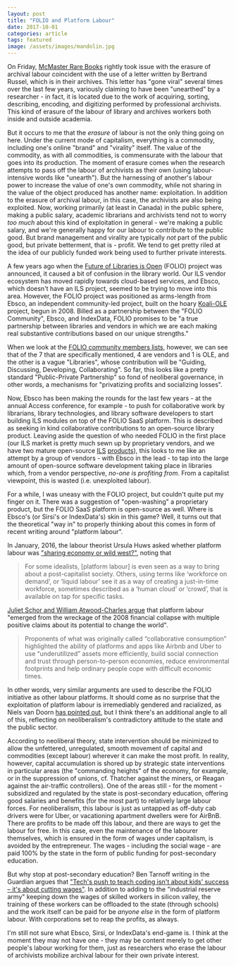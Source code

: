 ```yaml
---
layout: post
title: "FOLIO and Platform Labour"
date: 2017-10-01
categories: article
tags: featured
image: /assets/images/mandolin.jpg
---
```


On Friday, [McMaster Rare Books](https://twitter.com/MacResColls)
rightly took issue with the erasure of archival labour coincident with
the use of a letter written by Bertrand Russel, which is in their
archives. This letter has "gone viral" several times over the last few
years, variously claiming to have been "unearthed" by a researcher - in
fact, it is located due to the work of acquiring, sorting, describing,
encoding, and digitizing performed by professional archivists. This kind
of erasure of the labour of library and archives workers both inside and
outside academia.

But it occurs to me that the *erasure* of labour is not the only thing
going on here. Under the current mode of capitalism, everything is a
commodity, including one's online "brand" and "virality" itself. The
value of the commodity, as with all commodities, is commensurate with
the labour that goes into its production. The moment of erasure comes
when the research attempts to pass off the labour of archivists as their
own (using labour-intensive words like "unearth"). But the harnessing of
another's labour power to increase the value of one's own commodity,
while not sharing in the value of the object produced has another name:
exploitation. In addition to the erasure of archival labour, in this
case, the archivists are also being exploited. Now, working primarily
(at least in Canada) in the public sphere, making a public salary,
academic librarians and archivists tend not to worry *too much* about
this kind of exploitation in general - we're making a public salary, and
we're generally happy for our labour to contribute to the public good.
But brand management and virality are typically *not* part of the public
good, but private betterment, that is - profit. We tend to get pretty
riled at the idea of our publicly funded work being used to further
private interests.

A few years ago when the [Future of Libraries is
Open](https://www.folio.org/) (FOLIO) project was announced, it caused a bit of
confusion in the library world. Our ILS vendor ecosystem has moved
rapidly towards cloud-based services, and Ebsco, which doesn't have an
ILS project, seemed to be trying to move into this area. However, the
FOLIO project was positioned as arms-length from Ebsco, an independent
community-led project, built on the hoary
[Koali-OLE](https://www.openlibraryenvironment.org/) project, begun in 2008. 
Billed as a partnership between the "FOLIO Community", Ebsco, and
IndexData, FOLIO promises to be "a true partnership
between libraries and vendors in which we are each making real
substantive contributions based on our unique strengths."

When we look at the [FOLIO community members
lists](https://www.folio.org/collaboration/), however, we can see that
of the 7 that are specifically mentioned, 4 are vendors and 1 is OLE,
and the other is a vague "Libraries", whose contribution will be
"Guiding, Discussing, Developing, Collaborating". So far, this looks
like a pretty standard "Public-Private Partnership" so fond of
neoliberal governance, in other words, a mechanisms for "privatizing
profits and socializing losses".

Now, Ebsco has been making the rounds for the last few years - at the
annual Access conference, for example - to push for collaborative work
by librarians, library technologies, and library software developers to
start building ILS modules on top of the FOLIO SaaS platform. This is
described as seeking in kind collaborative contributions to an
open-source library product. Leaving aside the question of who needed
FOLIO in the first place (our ILS market is pretty much sewn up by
proprietary vendors, and we
have two mature open-source [ILS](http://www.koha.org/)
[products](https://evergreen-ils.org/)), this looks to me like an
attempt by a group of vendors - with Ebsco in the lead - to tap into the
large amount of open-source software development taking place in
libraries which, from a vendor perspective, *no-one is profiting from*.
From a capitalist viewpoint, this is wasted (i.e. unexploited labour).

For a while, I was uneasy with the FOLIO project, but couldn't quite put
my finger on it. There was a suggestion of "open-washing" a proprietary
product, but the FOLIO SaaS platform is open-source as well. Where is
Ebsco's (or Sirsi's or IndexData's) skin in this game? Well, it turns
out that the theoretical "way in" to properly thinking about this comes
in form of recent writing around "platform labour".

In January, 2016, the labour theorist Ursula Huws asked whether platform
labour was ["sharing economy or wild
west?"](http://www.progressiveeconomy.eu/content/platform-labour-sharing-economy-or-virtual-wild),
noting that

> For some idealists, [platform labour] is even seen as a way to bring about a
> post-capitalist society. Others, using terms like ‘workforce on
> demand’, or ‘liquid labour’ see it as a way of creating a just-in-time
> workforce, sometimes described as a ‘human cloud’ or ‘crowd’, that is
> available on tap for specific tasks.

[Juliet Schor and William Atwood-Charles
argue](https://www.bc.edu/content/dam/files/schools/cas_sites/sociology/pdf/SocCompass%20Sharing%20Economy%20v3.pdf) that platform labour
"emerged from the wreckage of the 2008 financial collapse with multiple
positive claims about its potential to change the world".

> Proponents of what was originally called “collaborative
consumption” highlighted the ability of platforms and
apps like Airbnb and Uber to use
“underutilized” assets more efficiently, build social connection and
trust through person-to-person
economies, reduce environmental footprints and help ordinary people cope
with difficult economic times.

In other words, very similar arguments are used to describe the FOLIO
initiative as other labour platforms. It should come as no surprise
that the exploitation of platform labour is irremediably gendered and
racialized, as Niels van Doorn [has pointed
out](http://www.tandfonline.com/doi/full/10.1080/1369118X.2017.1294194),
but I think there's an additional angle to all of this, reflecting on
neoliberalism's contradictory attitude to the state and the public
sector.

According to neoliberal theory, state intervention should be minimized
to allow the unfettered, unregulated, smooth movement of capital and
commodities (except labour) wherever it can make the most profit. In
reality, however, capital accumulation is shored up by strategic state
interventions in particular areas (the "commanding heights" of the
economy, for example, or in the suppression of unions, cf. Thatcher
against the miners, or Reagan against the air-traffic controllers). One
of the areas still - for the moment - subsidized and regulated by the
state is post-secondary education, offering good salaries and benefits
(for the most part) to relatively large labour forces. For
neoliberalism, this labour is just as untapped as off-duty cab drivers
were for Uber, or vacationing apartment dwellers were for AirBnB. There
are profits to be made off this labour, and there are ways to get the
labour for free. In this case, even the maintenance of the labourer
themselves, which is ensured in the form of wages under capitalism, is
avoided by the entrepreneur. The wages - including the social wage - are
paid 100% by the state in the form of public funding for post-secondary
education.

But why stop at post-secondary education? Ben Tarnoff writing in the
Guardian argues that ["Tech's push to teach coding isn't about kids'
success – it's about cutting
wages"](https://www.theguardian.com/technology/2017/sep/21/coding-education-teaching-silicon-valley-wages).
In addition to adding to the "industrial reserve army" keeping down the
wages of skilled workers in silicon valley, the training of these
workers can be offloaded to the state (through schools) and the work
itself can be paid for be *anyone else* in the form of platform
labour. With corporations set to reap the profits, as always.

I'm still not sure what Ebsco, Sirsi, or IndexData's end-game is. I
think at the moment they may not have one - they may be content merely
to get other people's labour working for them, just as researchers who
erase the labour of archivists mobilize archival labour for their own
private interest.

